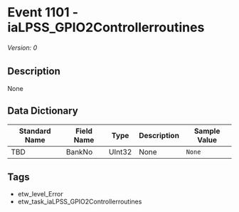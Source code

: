 # Event 1101 - iaLPSS_GPIO2Controllerroutines
###### Version: 0

## Description
None

## Data Dictionary
|Standard Name|Field Name|Type|Description|Sample Value|
|---|---|---|---|---|
|TBD|BankNo|UInt32|None|`None`|

## Tags
* etw_level_Error
* etw_task_iaLPSS_GPIO2Controllerroutines
